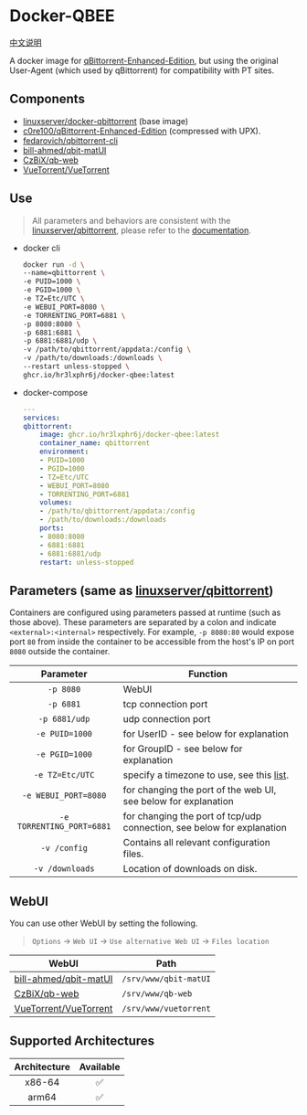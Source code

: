 # Docker-QBEE

[中文说明](https://github.com/hr3lxphr6j/docker-qbee/blob/main/README.zh_cn.md)

A docker image for [qBittorrent-Enhanced-Edition](https://github.com/c0re100/qBittorrent-Enhanced-Edition), but using the original User-Agent (which used by qBittorrent) for compatibility with PT sites.


## Components

- [linuxserver/docker-qbittorrent](https://github.com/linuxserver/docker-qbittorrent) (base image)
- [c0re100/qBittorrent-Enhanced-Edition](https://github.com/c0re100/qBittorrent-Enhanced-Edition) (compressed with UPX).
- [fedarovich/qbittorrent-cli](https://api.github.com/repos/fedarovich/qbittorrent-cli)
- [bill-ahmed/qbit-matUI](https://github.com/bill-ahmed/qbit-matUI)
- [CzBiX/qb-web](https://github.com/CzBiX/qb-web)
- [VueTorrent/VueTorrent](https://github.com/VueTorrent/VueTorrent)


## Use

> All parameters and behaviors are consistent with the [linuxserver/qbittorrent](https://github.com/linuxserver/docker-qbittorrent), please refer to the [documentation](https://hub.docker.com/r/linuxserver/qbittorrent).

- docker cli
    ```bash
    docker run -d \
    --name=qbittorrent \
    -e PUID=1000 \
    -e PGID=1000 \
    -e TZ=Etc/UTC \
    -e WEBUI_PORT=8080 \
    -e TORRENTING_PORT=6881 \
    -p 8080:8080 \
    -p 6881:6881 \
    -p 6881:6881/udp \
    -v /path/to/qbittorrent/appdata:/config \
    -v /path/to/downloads:/downloads \
    --restart unless-stopped \
    ghcr.io/hr3lxphr6j/docker-qbee:latest
    ```
- docker-compose

    ```yaml
    ---
    services:
    qbittorrent:
        image: ghcr.io/hr3lxphr6j/docker-qbee:latest
        container_name: qbittorrent
        environment:
        - PUID=1000
        - PGID=1000
        - TZ=Etc/UTC
        - WEBUI_PORT=8080
        - TORRENTING_PORT=6881
        volumes:
        - /path/to/qbittorrent/appdata:/config
        - /path/to/downloads:/downloads
        ports:
        - 8080:8080
        - 6881:6881
        - 6881:6881/udp
        restart: unless-stopped
    ```


## Parameters (same as [linuxserver/qbittorrent](https://github.com/linuxserver/docker-qbittorrent))

Containers are configured using parameters passed at runtime (such as those above). These parameters are separated by a colon and indicate `<external>:<internal>` respectively. For example, `-p 8080:80` would expose port `80` from inside the container to be accessible from the host's IP on port `8080` outside the container.

| Parameter | Function |
| :----: | --- |
| `-p 8080` | WebUI |
| `-p 6881` | tcp connection port |
| `-p 6881/udp` | udp connection port |
| `-e PUID=1000` | for UserID - see below for explanation |
| `-e PGID=1000` | for GroupID - see below for explanation |
| `-e TZ=Etc/UTC` | specify a timezone to use, see this [list](https://en.wikipedia.org/wiki/List_of_tz_database_time_zones#List). |
| `-e WEBUI_PORT=8080` | for changing the port of the web UI, see below for explanation |
| `-e TORRENTING_PORT=6881` | for changing the port of tcp/udp connection, see below for explanation |
| `-v /config` | Contains all relevant configuration files. |
| `-v /downloads` | Location of downloads on disk. |


## WebUI

You can use other WebUI by setting the following.
>`Options` -> `Web UI` -> `Use alternative Web UI` -> `Files location`

| WebUI | Path |
| ---- | --- |
| [bill-ahmed/qbit-matUI](https://github.com/bill-ahmed/qbit-matUI) | `/srv/www/qbit-matUI` |
| [CzBiX/qb-web](https://github.com/CzBiX/qb-web) | `/srv/www/qb-web` |
| [VueTorrent/VueTorrent](https://github.com/VueTorrent/VueTorrent) | `/srv/www/vuetorrent` |


## Supported Architectures

| Architecture | Available |
| :----: | :----: |
| x86-64 | ✅ |
| arm64 | ✅ |